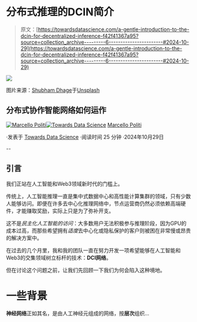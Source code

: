# 分布式推理的**DCIN**简介

> 原文：[https://towardsdatascience.com/a-gentle-introduction-to-the-dcin-for-decentralized-inference-f42f41367a95?source=collection_archive---------6-----------------------#2024-10-29](https://towardsdatascience.com/a-gentle-introduction-to-the-dcin-for-decentralized-inference-f42f41367a95?source=collection_archive---------6-----------------------#2024-10-29)

![](../Images/9c18881eb3cb0f23ace3d8f8996ae23e.png)

图片来源：[Shubham Dhage](https://unsplash.com/@theshubhamdhage?utm_source=medium&utm_medium=referral)于[Unsplash](https://unsplash.com/?utm_source=medium&utm_medium=referral)

## 分布式协作智能网络如何运作

[](https://medium.com/@marcellopoliti?source=post_page---byline--f42f41367a95--------------------------------)[![Marcello Politi](../Images/484e44571bd2e75acfe5fef3146ab3c2.png)](https://medium.com/@marcellopoliti?source=post_page---byline--f42f41367a95--------------------------------)[](https://towardsdatascience.com/?source=post_page---byline--f42f41367a95--------------------------------)[![Towards Data Science](../Images/a6ff2676ffcc0c7aad8aaf1d79379785.png)](https://towardsdatascience.com/?source=post_page---byline--f42f41367a95--------------------------------) [Marcello Politi](https://medium.com/@marcellopoliti?source=post_page---byline--f42f41367a95--------------------------------)

·发表于 [Towards Data Science](https://towardsdatascience.com/?source=post_page---byline--f42f41367a95--------------------------------) ·阅读时间 25 分钟 ·2024年10月29日

--

## 引言

我们正站在人工智能和Web3领域新时代的门槛上。

传统上，人工智能推理一直是集中式数据中心和高性能计算集群的领域，只有少数人能够访问。即便在许多去中心化推理网络中，节点运营商仍然必须依赖高端硬件，才能赚取奖励，实际上只是为了弥补开支。

这不是*民主化人工智能的访问*：大多数用户无法积极参与推理阶段，因为GPU的成本过高，而那些希望拥有*适度*去中心化或隐私保护的客户则被困在非常慢或昂贵的解决方案中。

在过去的几个月里，我和我的团队一直在努力开发一项希望能够在人工智能和Web3的交集领域树立标杆的技术：**DCI网络**。

但在讨论这个问题之前，让我们先回顾一下我们为何会陷入这种境地。

# 一些背景

**神经网络**正如其名，是由人工神经元组成的网络，按**层次**组织…
